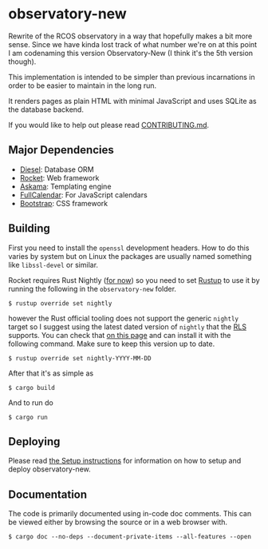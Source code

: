# observatory-new

Rewrite of the RCOS observatory in a way that hopefully makes a bit more sense.
Since we have kinda lost track of what number we're on at this point I am
codenaming this version Observatory-New (I think it's the 5th version though).

This implementation is intended to be simpler than previous incarnations in
order to be easier to maintain in the long run.

It renders pages as plain HTML with minimal JavaScript and uses SQLite
as the database backend.

If you would like to help out please read [CONTRIBUTING.md](./CONTRIBUTING.md).

## Major Dependencies
- [Diesel](https://diesel.rs): Database ORM
- [Rocket](https://rocket.rs): Web framework
- [Askama](https://github.com/djc/askama): Templating engine
- [FullCalendar](https://fullcalendar.io/): For JavaScript calendars
- [Bootstrap](https://getbootstrap.com): CSS framework

## Building
First you need to install the `openssl` development headers.
How to do this varies by system but on Linux the packages are usually named
something like `libssl-devel` or similar.

Rocket requires Rust Nightly ([for now](https://github.com/SergioBenitez/Rocket/issues/19))
so you need to set [Rustup](https://rustup.rs) to use it by running the following in the
`observatory-new` folder.

```
$ rustup override set nightly
```

however the Rust official tooling does not support the generic `nightly` target
so I suggest using the latest dated version of `nightly` that the [RLS]()
supports. You can check that [on this page](https://rust-lang.github.io/rustup-components-history/)
and can install it with the following command. Make sure to keep this version
up to date.

```
$ rustup override set nightly-YYYY-MM-DD
```

After that it's as simple as
```
$ cargo build
```

And to run do
```
$ cargo run
```

## Deploying

Please read [the Setup instructions](./SETUP.md) for information on how to setup
and deploy observatory-new.

## Documentation
The code is primarily documented using in-code doc comments.
This can be viewed either by browsing the source or in a web browser with.
```
$ cargo doc --no-deps --document-private-items --all-features --open
```
